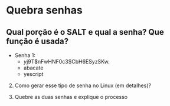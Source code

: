 # Quebra senhas

## Qual porção é o SALT e qual a senha? Que função é usada?
* Senha 1:
    * $y$j9T$nFwHNF0c3SCbH6ESyzSKw.
    * abacate
    * yescript

2) Como gerar esse tipo de senha no Linux (em detalhes)?

3) Quebre as duas senhas e explique o processo